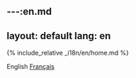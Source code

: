 ---:en.md
---
layout: default
lang: en
---

{% include_relative _i18n/en/home.md %}

<div class="language-switcher">
  English
  <a href="{{ site.baseurl }}/fr">Français</a>
</div>
